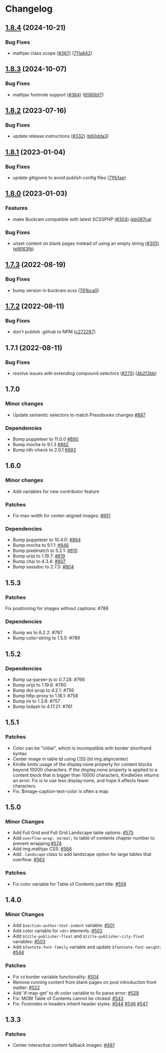 # Changelog

## [1.8.4](https://github.com/pressbooks/buckram/compare/v1.8.3...v1.8.4) (2024-10-21)


### Bug Fixes

* mathjax class scope ([#367](https://github.com/pressbooks/buckram/issues/367)) ([711a842](https://github.com/pressbooks/buckram/commit/711a8428fd844ae79d0bcc27f0035de11d634c5f))

## [1.8.3](https://github.com/pressbooks/buckram/compare/v1.8.2...v1.8.3) (2024-10-07)


### Bug Fixes

* mathjax footnote support ([#364](https://github.com/pressbooks/buckram/issues/364)) ([6560bf7](https://github.com/pressbooks/buckram/commit/6560bf7aa05b32b78bb4891398870e3bade3dadc))

## [1.8.2](https://github.com/pressbooks/buckram/compare/v1.8.1...v1.8.2) (2023-07-16)


### Bug Fixes

* update release instructions ([#332](https://github.com/pressbooks/buckram/issues/332)) ([b60dda3](https://github.com/pressbooks/buckram/commit/b60dda36f6858f2bb55e4f536abdf1080194fac0))

## [1.8.1](https://github.com/pressbooks/buckram/compare/v1.8.0...v1.8.1) (2023-01-04)


### Bug Fixes

* update gitignore to avoid publish config files ([71fb1ae](https://github.com/pressbooks/buckram/commit/71fb1aefcba5807d65cd674c5a7947e5e19bbe06))

## [1.8.0](https://github.com/pressbooks/buckram/compare/v1.7.3...v1.8.0) (2023-01-03)


### Features

* make Buckram compatible with latest SCSSPHP ([#304](https://github.com/pressbooks/buckram/issues/304)) ([eb087ca](https://github.com/pressbooks/buckram/commit/eb087caf75ff026253904c64f8dbab335ec593f7))


### Bug Fixes

* unset content on blank pages instead of using an empty string ([#305](https://github.com/pressbooks/buckram/issues/305)) ([e9063fb](https://github.com/pressbooks/buckram/commit/e9063fbe89947173177369a4a293eba8bea5e6a6))

## [1.7.3](https://github.com/pressbooks/buckram/compare/v1.7.2...v1.7.3) (2022-08-19)


### Bug Fixes

* bump version in buckram.scss ([781bca0](https://github.com/pressbooks/buckram/commit/781bca0e9dc8051c099757201d0f6bbafffe43a4))

## [1.7.2](https://github.com/pressbooks/buckram/compare/1.7.1...v1.7.2) (2022-08-11)


### Bug Fixes

* don't publish .github to NPM ([c272287](https://github.com/pressbooks/buckram/commit/c27228756ed6066252451986c2be8cc4b6aa73db))

## 1.7.1 (2022-08-11)

### Bug Fixes

* resolve issues with extending compound selectors ([#275](https://github.com/pressbooks/buckram/issues/275)) ([4b2f2bb](https://github.com/pressbooks/buckram/commit/4b2f2bb938402981220fb75fe25b81aef17dcdeb))

## 1.7.0
### Minor changes
- Update semantic selectors to match Pressbooks changes [#887](https://github.com/pressbooks/pressbooks-book/pull/887/files)

### Dependencies
- Bump puppeteer to 11.0.0 [#890](https://github.com/pressbooks/pressbooks-book/pull/890)
- Bump mocha to 9.1.3 [#882](https://github.com/pressbooks/pressbooks-book/pull/882)
- Bump nth-check to 2.0.1 [#893](https://github.com/pressbooks/pressbooks-book/pull/893)

## 1.6.0
### Minor changes
- Add variables for new contributor feature

### Patches
- Fix max-width for center-aligned images: [#851](https://github.com/pressbooks/pressbooks-book/pull/851)

### Dependencies
- Bump puppeteer to 10.4.0: [#864](https://github.com/pressbooks/pressbooks-book/pull/864)
- Bump mocha to 9.1.1: [#846](https://github.com/pressbooks/pressbooks-book/pull/846)
- Bump pixelmatch to 5.2.1: [#810](https://github.com/pressbooks/pressbooks-book/pull/810)
- Bump urijs to 1.19.7: [#819](https://github.com/pressbooks/pressbooks-book/pull/819)
- Bump chai to 4.3.4: [#807](https://github.com/pressbooks/pressbooks-book/pull/807)
- Bump sassdoc to 2.7.3: [#804](https://github.com/pressbooks/pressbooks-book/pull/804)

## 1.5.3
### Patches
Fix positioning for images without captions: #788

### Dependencies
- Bump ws to 6.2.2: #787
- Bump color-string to 1.5.5: #789

## 1.5.2

###  Dependencies 
- Bump ua-parser-js to 0.7.28: #766
- Bump urijs to 1.19.6: #760
- Bump dot-prop to 4.2.1: #759
- Bump http-proxy to 1.18.1: #758
- Bump ini to 1.3.8: #757
- Bump lodash to 4.17.21: #761

## 1.5.1

### Patches 
- Color can be "initial", which is incompatible with border shorthand syntax
- Center image in table td using CSS (td img.aligncenter)
- Kindle limits usage of the display:none property for content blocks beyond 10000 characters. If the display:none property is applied to a content block that is bigger than 
  10000 characters, KindleGen returns an error. Fix is to use less display:none, and hope it affects fewer characters.
- Fix: $image-caption-text-color is often a map  

## 1.5.0

### Minor Changes

- Add Full Grid and Full Grid Landscape table options: [#575](https://github.com/pressbooks/pressbooks-book/pull/575)
- Add `overflow-wrap: normal;` to table of contents chapter number to prevent wrapping:[#574](https://github.com/pressbooks/pressbooks-book/pull/574)
- Add img.mathjax CSS: [#566](https://github.com/pressbooks/pressbooks-book/pull/566)
- Add `.landscape` class to add landscape option for large tables that overflow: [#563](https://github.com/pressbooks/pressbooks-book/pull/563)

### Patches
- Fix color variable for Table of Contents part title: [#559](https://github.com/pressbooks/pressbooks-book/pull/559)

## 1.4.0

### Minor Changes

- Add `$section-author-text-indent` variable: [#501](https://github.com/pressbooks/pressbooks-book/pull/501)
- Add color variable for `<dt>` elements: [#502](https://github.com/pressbooks/pressbooks-book/pull/502)
- Add `$title-publisher-float` and `$title-publisher-city-float` variables: [#503](https://github.com/pressbooks/pressbooks-book/pull/503)
- Add `$footote-font-family` variable and update `$footnote-font-weight`: [#544](https://github.com/pressbooks/pressbooks-book/pull/544)

### Patches

- Fix `td` border variable functionality: [#504](https://github.com/pressbooks/pressbooks-book/pull/504)
- Remove running content from blank pages on post introduction front matter: [#522](https://github.com/pressbooks/pressbooks-book/pull/522)
- Add 'if-map-get' to dt-color variable to fix parse error: [#528](https://github.com/pressbooks/pressbooks-book/pull/528)
- Fix: MOBI Table of Contents cannot be clicked: [#543](https://github.com/pressbooks/pressbooks-book/pull/543)
- Fix: Footnotes in headers inherit header styles: [#544](https://github.com/pressbooks/pressbooks-book/pull/544) [#546](https://github.com/pressbooks/pressbooks-book/pull/546) [#547](https://github.com/pressbooks/pressbooks-book/pull/547)

## 1.3.3

### Patches

- Center interactive content fallback images: [#497](https://github.com/pressbooks/pressbooks-book/pull/497)
